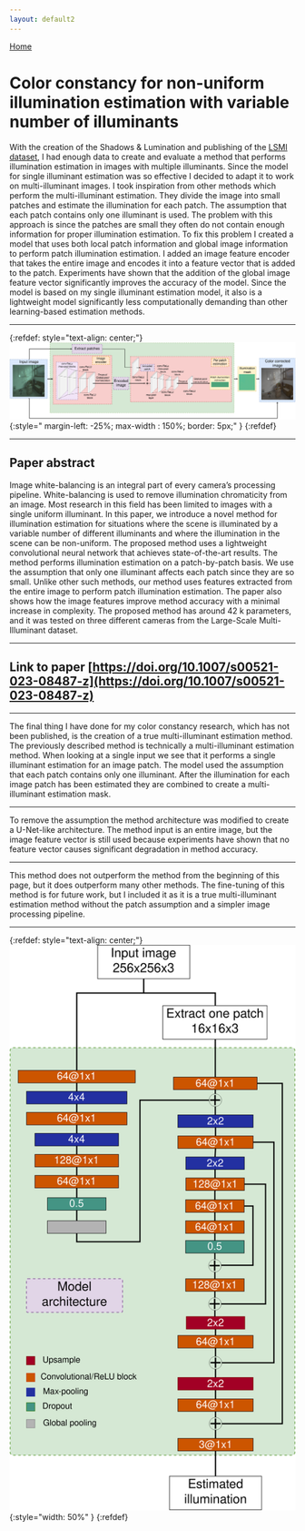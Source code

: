 ```yaml
---
layout: default2
---
```

[Home](./)


# Color constancy for non-uniform illumination estimation with variable number of illuminants


With the creation of the Shadows & Lumination and publishing of the [LSMI dataset](https://github.com/DY112/LSMI-dataset), I had enough data to create and evaluate a method that performs illumination estimation in images with multiple illuminants.
Since the model for single illuminant estimation was so effective I decided to adapt it to work on multi-illuminant images. I took inspiration from other methods which perform the multi-illuminant estimation.
They divide the image into small patches and estimate the illumination for each patch. The assumption that each patch contains only one illuminant is used. The problem with this approach is since the patches are small they often do not contain enough information for proper illumination estimation. To fix this problem I created a model that uses both local patch information and global image information to perform patch illumination estimation. I added an image feature encoder that takes the entire image and encodes it into a feature vector that is added to the patch. Experiments have shown that the addition of the global image feature vector significantly improves the accuracy of the model. Since the model is based on my single illuminant estimation model, it also is a lightweight model significantly less computationally demanding than other learning-based estimation methods.

* * *

{:refdef: style="text-align: center;"}
![image](./assets/imgs/zane.png){:style=" margin-left: -25%; max-width : 150%; border: 5px;" }
{:refdef}

***


## Paper abstract
Image white-balancing is an integral part of every camera’s processing pipeline. White-balancing is used to remove illumination chromaticity from an image. Most research in this field has been limited to images with a single uniform illuminant. In this paper, we introduce a novel method for illumination estimation for situations where the scene is illuminated by a variable number of different illuminants and where the illumination in the scene can be non-uniform. The proposed method uses a lightweight convolutional neural network that achieves state-of-the-art results. The method performs illumination estimation on a patch-by-patch basis. We use the assumption that only one illuminant affects each patch since they are so small. Unlike other such methods, our method uses features extracted from the entire image to perform patch illumination estimation. The paper also shows how the image features improve method accuracy with a minimal increase in complexity. The proposed method has around 42 k parameters, and it was tested on three different cameras from the Large-Scale Multi-Illuminant dataset. 

* * *

## Link to paper [https://doi.org/10.1007/s00521-023-08487-z](https://doi.org/10.1007/s00521-023-08487-z)



***

The final thing I have done for my color constancy research, which has not been published, is the creation of a true multi-illuminant estimation method. The previously described method is technically a multi-illuminant estimation method. When looking at a single input we see that it performs a single illuminant estimation for an image patch. The model used the assumption that each patch contains only one illuminant. After the illumination for each image patch has been estimated they are combined to create a multi-illuminant estimation mask.
***
To remove the assumption the method architecture was modified to create a U-Net-like architecture. The method input is an entire image, but the image feature vector is still used because experiments have shown that no feature vector causes significant degradation in method accuracy. 

***
This method does not outperform the method from the beginning of this page, but it does outperform many other methods. The fine-tuning of this method is for future work, but I included it as it is a true multi-illuminant estimation method without the patch assumption and a simpler image processing pipeline. 

***

{:refdef: style="text-align: center;"}
![image](./assets/imgs/model_arch_4.png){:style="width: 50%" }
{:refdef}


